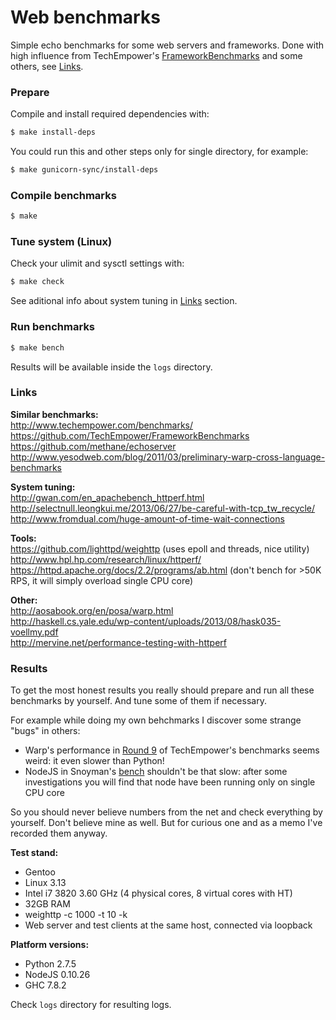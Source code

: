# Web benchmarks

Simple echo benchmarks for some web servers and frameworks. Done with
high influence from TechEmpower's
[FrameworkBenchmarks](https://github.com/TechEmpower/FrameworkBenchmarks)
and some others, see [Links](#links).

### Prepare

Compile and install required dependencies with:

```bash
$ make install-deps
```

You could run this and other steps only for single directory, for example:

```bash
$ make gunicorn-sync/install-deps
```

### Compile benchmarks

```bash
$ make
```

### Tune system (Linux)

Check your ulimit and sysctl settings with:

```bash
$ make check
```

See aditional info about system tuning in [Links](#links) section.

### Run benchmarks

```bash
$ make bench
```

Results will be available inside the `logs` directory.

### Links

**Similar benchmarks:**  
http://www.techempower.com/benchmarks/  
https://github.com/TechEmpower/FrameworkBenchmarks  
https://github.com/methane/echoserver  
http://www.yesodweb.com/blog/2011/03/preliminary-warp-cross-language-benchmarks

**System tuning:**  
http://gwan.com/en_apachebench_httperf.html  
http://selectnull.leongkui.me/2013/06/27/be-careful-with-tcp_tw_recycle/  
http://www.fromdual.com/huge-amount-of-time-wait-connections

**Tools:**  
https://github.com/lighttpd/weighttp (uses epoll and threads, nice utility)  
http://www.hpl.hp.com/research/linux/httperf/  
https://httpd.apache.org/docs/2.2/programs/ab.html (don't bench for >50K RPS, it will simply overload single CPU core)

**Other:**  
http://aosabook.org/en/posa/warp.html  
http://haskell.cs.yale.edu/wp-content/uploads/2013/08/hask035-voellmy.pdf  
http://mervine.net/performance-testing-with-httperf

### Results

To get the most honest results you really should prepare and run all
these benchmarks by yourself. And tune some of them if necessary.

For example while doing my own behchmarks I discover some strange "bugs"
in others:
* Warp's performance in
  [Round 9](http://www.techempower.com/benchmarks/#section=data-r9&hw=peak&test=json)
  of TechEmpower's benchmarks seems weird: it even slower than Python!
* NodeJS in Snoyman's
  [bench](http://www.yesodweb.com/blog/2011/03/preliminary-warp-cross-language-benchmarks)
  shouldn't be that slow: after some investigations you will find that
  node have been running only on single CPU core

So you should never believe numbers from the net and check everything by
yourself. Don't believe mine as well. But for curious one and as a memo
I've recorded them anyway.

**Test stand:**
* Gentoo
* Linux 3.13
* Intel i7 3820 3.60 GHz (4 physical cores, 8 virtual cores with HT)
* 32GB RAM
* weighttp -c 1000 -t 10 -k
* Web server and test clients at the same host, connected via loopback

**Platform versions:**
* Python 2.7.5
* NodeJS 0.10.26
* GHC 7.8.2

Check `logs` directory for resulting logs.
